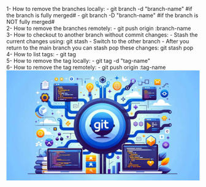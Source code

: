 1- How to remove the branches locally:
    - git branch -d "branch-name" #if the branch is fully merged#
    - git branch -D "branch-name" #if the branch is NOT fully merged#
<br/>
2- How to remove the branches remotely:
    - git push origin :branch-name
<br/>
3- How to checkout to another branch without commit changes:
    - Stash the current changes using: git stash
    - Switch to the other branch
    - After you return to the main branch you can stash pop these changes: git stash pop
<br/>
4- How to list tags:
    - git tag
<br/>
5- How to remove the tag locally:
    - git tag -d "tag-name"
<br/>
6- How to remove the tag remotely:
    - git push origin :tag-name
<br/>
<img src="GIT.jpg"/>